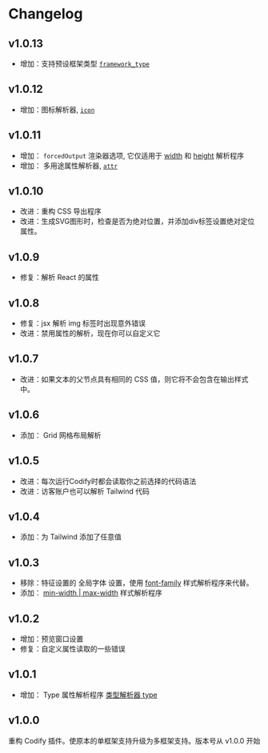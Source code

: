 # Changelog

## v1.0.13
- 增加：支持预设框架类型 [`framework_type`](./guide/feature-setting.md#framework_type)

## v1.0.12
- 增加：图标解析器, [`icon`](./guide/component-parsers.html#图标解析器-icon)


## v1.0.11
- 增加： `forcedOutput` 渲染器选项, 它仅适用于 [width](./guide/style-parsers.html#width) 和 [height](./guide/style-parsers.html#height) 解析程序
- 增加： 多用途属性解析器, [`attr`](./guide/component-parsers.html#多用途属性解析器-attr)

## v1.0.10
- 改进：重构 CSS 导出程序
- 改进：生成SVG图形时，检查是否为绝对位置，并添加div标签设置绝对定位属性。

## v1.0.9
- 修复：解析 React 的属性

## v1.0.8
- 修复：jsx 解析 img 标签时出现意外错误
- 改进：禁用属性的解析，现在你可以自定义它

## v1.0.7
- 改进：如果文本的父节点具有相同的 CSS 值，则它将不会包含在输出样式中。

## v1.0.6
- 添加： Grid 网格布局解析

## v1.0.5
- 改进：每次运行Codify时都会读取你之前选择的代码语法
- 改进：访客账户也可以解析 Tailwind 代码

## v1.0.4
- 添加：为 Tailwind 添加了任意值

## v1.0.3

- 移除：特征设置的 全局字体 设置，使用 [font-family](/guide/style-parsers#font-family) 样式解析程序来代替。
- 添加： [min-width | max-width](/guide/style-parsers#win-width) 样式解析程序

## v1.0.2

- 增加：预览窗口设置
- 修复：自定义属性读取的一些错误

## v1.0.1

- 增加： Type 属性解析程序 [类型解析器 type](/guide/style-parsers#类型解析器-type)

## v1.0.0

重构 Codify 插件。使原本的单框架支持升级为多框架支持。版本号从 v1.0.0 开始